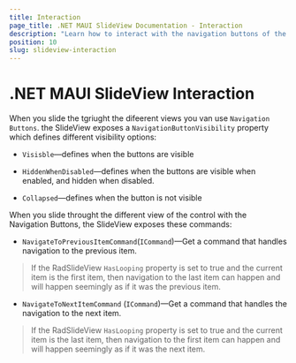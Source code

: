 ```yaml
---
title: Interaction
page_title: .NET MAUI SlideView Documentation - Interaction
description: "Learn how to interact with the navigation buttons of the SlideView control."
position: 10
slug: slideview-interaction
---
```


# .NET MAUI SlideView Interaction

When you slide the tgriught the difeerent views you van use `Navigation Buttons`.
the SlideView exposes a `NavigationButtonVisibility` property which defines different visibility options:

 * `Visisble`&mdash;defines when the buttons are visible

 * `HiddenWhenDisabled`&mdash;defines when the buttons are visible when enabled, and hidden when disabled.

  * `Collapsed`&mdash;defines when the button is not visible 

When you slide throught the different view of the control with the Navigation Buttons, the SlideView exposes these commands:

* `NavigateToPreviousItemCommand`(`ICommand`)&mdash;Get a command that handles navigation to the previous item.
 
>If the RadSlideView `HasLooping` property is set to true and the current item is the first item, then navigation to the last item can happen and will happen seemingly as if it was the previous item.

* `NavigateToNextItemCommand` (`ICommand`)&mdash;Get a command that handles the navigation to the next item. 

>If the RadSlideView `HasLooping` property is set to true and the current item is the last item, then navigation to the first item can happen and will happen seemingly as if it was the next item.


